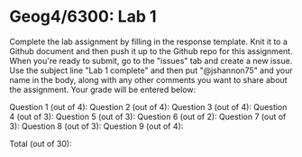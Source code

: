 # Geog4/6300: Lab 1

Complete the lab assignment by filling in the response template. Knit it to a Github document and then push it up to the Github repo for this assignment. When you're ready to submit, go to the "issues" tab and create a new issue. Use the subject line "Lab 1 complete" and then put "@jshannon75" and your name in the body, along with any other comments you want to share about the assignment. Your grade will be entered below:

Question 1 (out of 4):
Question 2 (out of 4):
Question 3 (out of 4):
Question 4 (out of 3):
Question 5 (out of 3):
Question 6 (out of 2):
Question 7 (out of 3):
Question 8 (out of 3):
Question 9 (out of 4):

Total (out of 30): 

